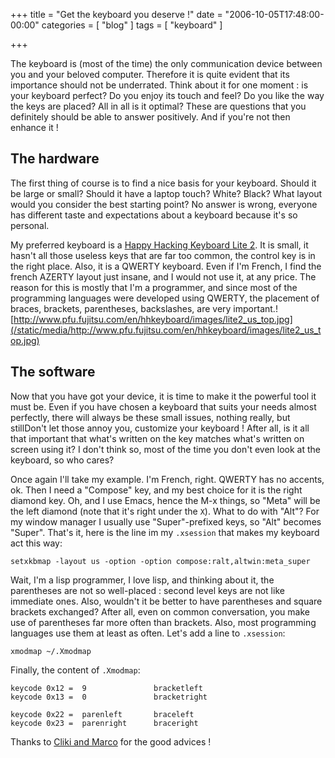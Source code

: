 +++
title = "Get the keyboard you deserve !"
date = "2006-10-05T17:48:00-00:00"
categories = [ "blog" ]
tags = [ "keyboard" ]

+++


The keyboard is (most of the time) the only communication device between you
and your beloved computer. Therefore it is quite evident that its importance
should not be underrated.  Think about it for one moment : is your keyboard
perfect? Do you enjoy its touch and feel? Do you like the way the keys are
placed? All in all is it optimal?  These are questions that you definitely
should be able to answer positively. And if you're not then enhance it !

## The hardware

The first thing of course is to find a nice basis for your keyboard. Should it
be large or small? Should it have a laptop touch? White? Black? What layout
would you consider the best starting point?  No answer is wrong, everyone has
different taste and expectations about a keyboard because it's so personal.

My preferred keyboard is
a
[Happy Hacking Keyboard Lite 2](http://pfuca-store.stores.yahoo.net/haphackeyser.html). It
is small, it hasn't all those useless keys that are far too common, the control
key is in the right place. Also, it is a QWERTY keyboard. Even if I'm French,
I find the french AZERTY layout just insane, and I would not use it, at any
price. The reason for this is mostly that I'm a programmer, and since most of
the programming languages were developed using QWERTY, the placement of braces,
brackets, parentheses, backslashes, are very
important.![http://www.pfu.fujitsu.com/en/hhkeyboard/images/lite2_us_top.jpg](/static/media/http://www.pfu.fujitsu.com/en/hhkeyboard/images/lite2_us_top.jpg)

## The software

Now that you have got your device, it is time to make it the powerful tool it
must be. Even if you have chosen a keyboard that suits your needs almost
perfectly, there will always be these small issues, nothing really, but
stillDon't let those annoy you, customize your keyboard !  After all, is it all
that important that what's written on the key matches what's written on screen
using it? I don't think so, most of the time you don't even look at the
keyboard, so who cares?

Once again I'll take my example. I'm French, right. QWERTY has no accents,
ok. Then I need a "Compose" key, and my best choice for it is the right diamond
key. Oh, and I use Emacs, hence the M-x things, so "Meta" will be the left
diamond (note that it's right under the `X`). What to do with "Alt"? For my
window manager I usually use "Super"-prefixed keys, so "Alt" becomes
"Super". That's it, here is the line im my `.xsession` that makes my keyboard
act this way:

```
setxkbmap -layout us -option -option compose:ralt,altwin:meta_super
```

Wait, I'm a lisp programmer, I love lisp, and thinking about it, the
parentheses are not so well-placed : second level keys are not like immediate
ones. Also, wouldn't it be better to have parentheses and square brackets
exchanged? After all, even on common conversation, you make use of parentheses
far more often than brackets. Also, most programming languages use them at
least as often.  Let's add a line to `.xsession`:

```
xmodmap ~/.Xmodmap
```

Finally, the content of  `.Xmodmap`:

```
keycode 0x12 =  9               bracketleft
keycode 0x13 =  0               bracketright

keycode 0x22 =  parenleft       braceleft
keycode 0x23 =  parenright      braceright
```

Thanks to
[Cliki and Marco](http://www.cliki.net/Editing%20Lisp%20Code%20with%20Emacs)
for the good advices !
